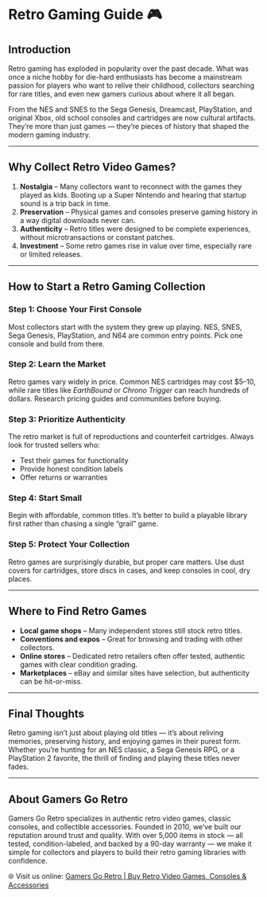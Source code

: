 # Retro Gaming Guide 🎮

## Introduction
Retro gaming has exploded in popularity over the past decade. What was once a niche hobby for die-hard enthusiasts has become a mainstream passion for players who want to relive their childhood, collectors searching for rare titles, and even new gamers curious about where it all began.  

From the NES and SNES to the Sega Genesis, Dreamcast, PlayStation, and original Xbox, old school consoles and cartridges are now cultural artifacts. They’re more than just games — they’re pieces of history that shaped the modern gaming industry.

---

## Why Collect Retro Video Games?
1. **Nostalgia** – Many collectors want to reconnect with the games they played as kids. Booting up a Super Nintendo and hearing that startup sound is a trip back in time.  
2. **Preservation** – Physical games and consoles preserve gaming history in a way digital downloads never can.  
3. **Authenticity** – Retro titles were designed to be complete experiences, without microtransactions or constant patches.  
4. **Investment** – Some retro games rise in value over time, especially rare or limited releases.  

---

## How to Start a Retro Gaming Collection
### Step 1: Choose Your First Console
Most collectors start with the system they grew up playing. NES, SNES, Sega Genesis, PlayStation, and N64 are common entry points. Pick one console and build from there.  

### Step 2: Learn the Market
Retro games vary widely in price. Common NES cartridges may cost $5–10, while rare titles like *EarthBound* or *Chrono Trigger* can reach hundreds of dollars. Research pricing guides and communities before buying.  

### Step 3: Prioritize Authenticity
The retro market is full of reproductions and counterfeit cartridges. Always look for trusted sellers who:  
- Test their games for functionality  
- Provide honest condition labels  
- Offer returns or warranties  

### Step 4: Start Small
Begin with affordable, common titles. It’s better to build a playable library first rather than chasing a single “grail” game.  

### Step 5: Protect Your Collection
Retro games are surprisingly durable, but proper care matters. Use dust covers for cartridges, store discs in cases, and keep consoles in cool, dry places.  

---

## Where to Find Retro Games
- **Local game shops** – Many independent stores still stock retro titles.  
- **Conventions and expos** – Great for browsing and trading with other collectors.  
- **Online stores** – Dedicated retro retailers often offer tested, authentic games with clear condition grading.  
- **Marketplaces** – eBay and similar sites have selection, but authenticity can be hit-or-miss.  

---

## Final Thoughts
Retro gaming isn’t just about playing old titles — it’s about reliving memories, preserving history, and enjoying games in their purest form. Whether you’re hunting for an NES classic, a Sega Genesis RPG, or a PlayStation 2 favorite, the thrill of finding and playing these titles never fades.  

---

## About Gamers Go Retro
Gamers Go Retro specializes in authentic retro video games, classic consoles, and collectible accessories. Founded in 2010, we’ve built our reputation around trust and quality. With over 5,000 items in stock — all tested, condition-labeled, and backed by a 90-day warranty — we make it simple for collectors and players to build their retro gaming libraries with confidence.  

🌐 Visit us online: [Gamers Go Retro | Buy Retro Video Games, Consoles & Accessories](https://www.gamersgoretro.com)  

